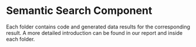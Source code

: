 # Semantic Search Component

Each folder contains code and generated data results for the corresponding result. A more detailed introduction can be found in our report and inside each folder.
